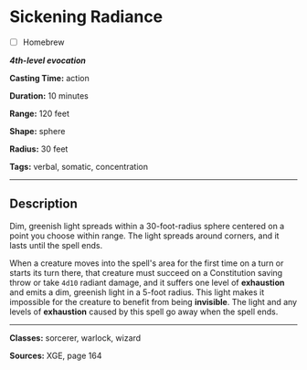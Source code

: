 # Sickening Radiance

- [ ] Homebrew

***4th-level evocation***

**Casting Time:** action

**Duration:** 10 minutes

**Range:** 120 feet

**Shape:** sphere

**Radius:** 30 feet

**Tags:** verbal, somatic, concentration

---

## Description
Dim, greenish light spreads within a 30-foot-radius sphere centered on a point you choose within range.
The light spreads around corners, and it lasts until the spell ends.

When a creature moves into the spell's area for the first time on a turn or starts its turn there, that creature must succeed on a Constitution saving throw or take `4d10` radiant damage, and it suffers one level of **exhaustion** and emits a dim, greenish light in a 5-foot radius.
This light makes it impossible for the creature to benefit from being **invisible**.
The light and any levels of **exhaustion** caused by this spell go away when the spell ends.

---

**Classes:** sorcerer, warlock, wizard

**Sources:** XGE, page 164
